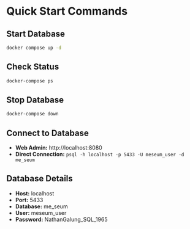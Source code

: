 # Quick Start Commands

## Start Database
```bash
docker compose up -d
```

## Check Status
```bash
docker-compose ps
```

## Stop Database
```bash
docker-compose down
```

## Connect to Database
- **Web Admin:** http://localhost:8080
- **Direct Connection:** `psql -h localhost -p 5433 -U meseum_user -d me_seum`

## Database Details
- **Host:** localhost
- **Port:** 5433
- **Database:** me_seum
- **User:** meseum_user
- **Password:** NathanGalung_SQL_1965
